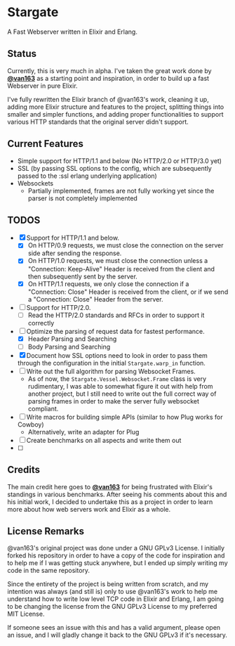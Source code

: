 # Stargate
A Fast Webserver written in Elixir and Erlang.

## Status
Currently, this is very much in alpha. I've taken the great work done by [**@van163**](https://github.com/vans163/stargate) as a starting point and inspiration, in order to build up a fast Webserver in pure Elixir.

I've fully rewritten the Elixir branch of @van163's work, cleaning it up, adding more Elixir structure and features to the project, splitting things into smaller and simpler functions, and adding proper functionalities to support various HTTP standards that the original server didn't support.

## Current Features
- Simple support for HTTP/1.1 and below (No HTTP/2.0 or HTTP/3.0 yet)
- SSL (by passing SSL options to the config, which are subsequently passed to the :ssl erlang underlying application)
- Websockets
  - Partially implemented, frames are not fully working yet since the parser is not completely implemented

## TODOS
- [x] Support for HTTP/1.1 and below.
  - [x] On HTTP/0.9 requests, we must close the connection on the server side after sending the response.
  - [x] On HTTP/1.0 requests, we must close the connection unless a "Connection: Keep-Alive" Header is received from the client and then subsequently sent by the server.
  - [x] On HTTP/1.1 requests, we only close the connection if a "Connection: Close" Header is received from the client, or if we send a "Connection: Close" Header from the server.
- [ ] Support for HTTP/2.0.
  - [ ] Read the HTTP/2.0 standards and RFCs in order to support it correctly
- [ ] Optimize the parsing of request data for fastest performance.
  - [x] Header Parsing and Searching
  - [ ] Body Parsing and Searching
- [x] Document how SSL options need to look in order to pass them through the configuration in the initial `Stargate.warp_in` function.
- [ ] Write out the full algorithm for parsing Websocket Frames.
  - As of now, the `Stargate.Vessel.Websocket.Frame` class is very rudimentary, I was able to somewhat figure it out with help from another project, but I still need to write out the full correct way of parsing frames in order to make the server fully websocket compliant.
- [ ] Write macros for building simple APIs (similar to how Plug works for Cowboy)
  - Alternatively, write an adapter for Plug
- [ ] Create benchmarks on all aspects and write them out
- [ ] 
## Credits

The main credit here goes to [**@van163**](https://github.com/vans163) for being frustrated with Elixir's standings in various benchmarks. After seeing his comments about this and his initial work, I decided to undertake this as a project in order to learn more about how web servers work and Elixir as a whole.

## License Remarks

@van163's original project was done under a GNU GPLv3 License. I initially forked his repository in order to have a copy of the code for inspiration and to help me if I was getting stuck anywhere, but I ended up simply writing my code in the same repository.

Since the entirety of the project is being written from scratch, and my intention was always (and still is) only to use @van163's work to help me understand how to write low level TCP code in Elixir and Erlang, I am going to be changing the license from the GNU GPLv3 License to my preferred MIT License.

If someone sees an issue with this and has a valid argument, please open an issue, and I will gladly change it back to the GNU GPLv3 if it's necessary.